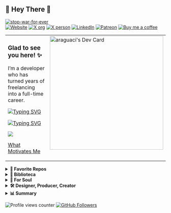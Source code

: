 ## 🔰 Hey There 👋   

[![stop-war-for-ever](https://img.shields.io/badge/STOP%20WAR%20FOR%20EVER-6d3d9d?logo=alchemy&logoColor=00aced&style=flat)](https://stop-war-for-ever.vercel.app)<br/>
[![Website](https://img.shields.io/endpoint?color=RGBA%2839%2C%20119%2C%20119%2C%201%29&label=artesdosul&url=https%3A%2F%2Fwww.artesdosul.com%2Fapi.php%3Fcallback%3Dweb)](https://www.artesdosul.com)
[![X org](https://img.shields.io/badge/X_Org-%40artesdosul-1d9bf0.svg)](https://x.com/artesdosul)
[![X person](https://img.shields.io/badge/X_User-%40araguaci-1d9bf0.svg)](https://x.com/araguaci)
[![LinkedIn](https://img.shields.io/badge/LinkedIn-Araguaci-0077b5.svg)](https://www.linkedin.com/in/araguaci)
[![Patreon](https://badgen.net/badge/icon/patreon?icon=patreon&color=orange)](https://patreon.com/artesdosul) 
[![Buy me a coffee](https://badgen.net/badge/icon/buymeacoffee?icon=buymeacoffee&color=yellow)](https://buymeacoffee.com/araguaci) 

<table style="overflow: hidden; border: none; width:100%"><tr><td valign="top" width="80%">

### Glad to see you here! ✨  

I’m a developer who has turned years of freelancing into a full-time career. 

<a href="https://git.io/typing-svg"><img src="https://readme-typing-svg.demolab.com?font=Fira+Code&pause=1000&color=7B1065&width=700&height=30&lines=SANTO%2C+SANTO%2C+SANTO%2C+%C3%89+O+SENHOR+DAS+HOSTES+DO+UNIVERSO;KODOISH%2C+KODOISH%2C+KODOISH+ADONAI+TSEBAYOTH" alt="Typing SVG" /></a>

[![Typing SVG](https://readme-typing-svg.demolab.com?font=Fira+Code&pause=1000&color=7B1065&width=700&height=30&lines=KODOISH%2C+KODOISH%2C+KODOISH+ADONAI+TSEBAYOTH;SANTO%2C+SANTO%2C+SANTO%2C+%C3%89+O+SENHOR+DAS+HOSTES+DO+UNIVERSO)](https://git.io/typing-svg)

![](https://gracevcsdevelopment.blob.core.windows.net/static/Green.svg)


[What Motivates Me](https://araguaci.github.io/personality/)

</td><td valign="top" width="70%">
<div style="float: right;">
  <a href="https://app.daily.dev/araguaci"><img src="https://api.daily.dev/devcards/v2/tXi35VgFDcwkYUMWMFPag.png?type=default&r=490" width="356" alt="araguaci's Dev Card"/></a>
</div>
</td>
</tr>
</table>

<details>
  <summary>
    <b>📌 Favorite Repos </b>
  </summary>
  <table>
    <tr>
      <td>
        <a href="https://github.com/araguaci/estudodamente">
          <img align="center" src="https://github-readme-stats.vercel.app/api/pin/?username=araguaci&repo=estudodamente&theme=default" />
        </a>
		<p align=center>
			<a href="https://estudodamente.vercel.app/">
				<img align="center" src="https://badgen.net/badge/estudo-da-mente/personal-site?icon=jekyll&color=620b47" />
			</a>
		</p>
      </td>
      <td>
        <a href="https://github.com/araguaci/olavo-de-carvalho">
          <img align="center" src="https://github-readme-stats.vercel.app/api/pin/?username=araguaci&repo=olavo-de-carvalho&theme=default" />
        </a>
		<p align=center>
			<a href="https://olavodecarvalho.vercel.app/">
				<img align="center" src="https://badgen.net/badge/olavo-de-carvalho/personal-site?icon=jekyll&color=620b47" />
			</a>
		</p>
      </td>
    </tr>
    <tr>
      <td>
        <a href="https://github.com/araguaci/abusofederal">
          <img align="center" src="https://github-readme-stats.vercel.app/api/pin/?username=araguaci&repo=abusofederal&theme=default" />
        </a>
		<p align=center>
			<a href="https://abusofederal.vercel.app/">
				<img align="center" src="https://img.shields.io/badge/Abuso%20Federal-212529?logo=typescript&logoColor=fff&style=flat" />
			</a>
		</p>
      </td>
      <td>
        <a href="https://github.com/araguaci/inprincipioverbum.github.io">
          <img align="center" src="https://github-readme-stats.vercel.app/api/pin/?username=araguaci&repo=inprincipioverbum.github.io&theme=default" />
        </a>
		<p align=center>
			<a href="https://inprincipioverbum.github.io/">
				<img align="center" src="https://badgen.net/badge/inprincipioverbum/personal-site?icon=jekyll&color=620b47" />
			</a>
		</p>
      </td>
    </tr>
    <tr>
      <td>
        <a href="https://github.com/araguaci/o-dominio-de-si-mesmo">
          <img align="center" src="https://github-readme-stats.vercel.app/api/pin/?username=araguaci&repo=o-dominio-de-si-mesmo&theme=default" />
        </a>
		<p align=center>
			<a href="https://odominiodesimesmo.netlify.app/">
				<img align="center" src="https://img.shields.io/badge/odominiodesimesmo-4051b5?logo=netlify&logoColor=fff&style=flat" alt="o-dominio-de-si-mesmo">
			</a>
		</p>
      </td>
      <td>
        <a href="https://github.com/araguaci/earth-rainbow-bridge">
          <img align="center" src="https://github-readme-stats.vercel.app/api/pin/?username=araguaci&repo=earth-rainbow-bridge&theme=default" />
        </a>
		<p align=center>
			<a href="http://gaia.artesdosul.com/">
				<img align="center" src="https://img.shields.io/badge/earthrainbowbridge-51338f?logo=javascript&logoColor=fff&style=flat" alt="earth-rainbow-bridge">
			</a>
		</p>
      </td>
    </tr>
    <tr>      
      <td>
        <a href="https://github.com/araguaci/portfolio-particles">
          <img align="center" src="https://github-readme-stats.vercel.app/api/pin/?username=araguaci&repo=portfolio-particles&theme=default" />
        </a>
		<p align=center>
			<a href="https://portfolio-particles.vercel.app/">
				<img align="center" src="https://img.shields.io/badge/portfolioparticles-265e39?logo=react&logoColor=fff&style=flat" alt="portfolio-particles">
			</a>
		</p>
      </td>
      <td>
        <a href="https://github.com/araguaci/jornada-seja-grato">
          <img align="center" src="https://github-readme-stats.vercel.app/api/pin/?username=araguaci&repo=jornada-seja-grato&theme=default" />
        </a>
		<p align=center>
			<a href="https://jornada-seja-grato-araguaci.vercel.app/">
				<img align="center" src="https://img.shields.io/badge/jornadasejagrato-a2681a?logo=javascript&logoColor=fff&style=flat" alt="portfolio-particles">
			</a>
		</p>
      </td>
    </tr>
    <tr>
      <td>
        <a href="https://github.com/araguaci/suntzu">
          <img align="center" src="https://github-readme-stats.vercel.app/api/pin/?username=araguaci&repo=suntzu&theme=default" />
        </a>
		<p align=center>
			<a href="https://suntzu.vercel.app/">
				<img align="center" src="https://img.shields.io/badge/suntzu-eb4346?logo=javascript&logoColor=fff&style=flat" alt="suntzu-US">
			</a>
		</p>
      </td>
      <td>
        <a href="https://github.com/araguaci/solarstorm">
          <img align="center" src="https://github-readme-stats.vercel.app/api/pin/?username=araguaci&repo=solarstorm&theme=default" />
        </a>
		<p align=center>
			<a href="https://solarstorm.vercel.app/">
				<img align="center" src="https://img.shields.io/badge/solarstorm-038d50?logo=astro&logoColor=fff&style=flat" alt="SOLAR STORM G5 Extreme Conditions Reached - 10/11/12 May 2024">
			</a>
		</p>
      </td>
    </tr>
    <tr>
      <td>
        <a href="https://github.com/araguaci/brasil-pela-liberdade">
          <img align="center" src="https://github-readme-stats.vercel.app/api/pin/?username=araguaci&repo=brasil-pela-liberdade&theme=default" />
        </a>
		<p align=center>
			<a href="https://brasil-pela-liberdade.vercel.app/">
				<img align="center" src="https://img.shields.io/badge/brasilpelaliberdade-fbdb04?logo=astro&logoColor=fff&style=flat" alt="✠ Brasil pela Liberdade ✠">
			</a>
		</p>
      </td>
      <td>
        <a href="https://github.com/araguaci/patria-amada-brasil">
          <img align="center" src="https://github-readme-stats.vercel.app/api/pin/?username=araguaci&repo=patria-amada-brasil&theme=default" />
        </a>
		<p align=center>
			<a href="https://patria-amada-brasil.vercel.app/">
				<img align="center" src="https://img.shields.io/badge/patriaamadabrasil-0d4a1b?logo=docusaurus&logoColor=fff&style=flat" alt="✠ Brasil pela Liberdade ✠">
			</a>
		</p>
      </td>
    </tr>
  </table>
</details>

<details>
  <summary>
    <b>📖 Biblioteca </b>
  </summary>
  <table>
    <tr>
      <td>
        <a href="https://github.com/araguaci/olavo-de-carvalho">
          <img align="center" src="https://github-readme-stats.vercel.app/api/pin/?username=araguaci&repo=olavo-de-carvalho&theme=default" />
        </a>
		<p align=center>
			<a href="https://olavodecarvalho.vercel.app/">
				<img align="center" src="https://badgen.net/badge/olavo-de-carvalho/pdf?icon=vercel&color=red" />
			</a>
		</p>
      </td>
      <td>
        <a href="https://github.com/araguaci/os-cinco-niveis-de-apego">
          <img align="center" src="https://github-readme-stats.vercel.app/api/pin/?username=araguaci&repo=os-cinco-niveis-de-apego&theme=default" />
        </a>
		<p align=center>
			<a href="https://os-cinco-niveis-de-apego.vercel.app/">
				<img align="center" src="https://badgen.net/badge/os-cinco-niveis-de-apego/pdf?icon=vercel&color=red" />
			</a>
		</p>
      </td>
    </tr>
    <tr>
      <td>
        <a href="https://github.com/araguaci/ikigai">
          <img align="center" src="https://github-readme-stats.vercel.app/api/pin/?username=araguaci&repo=ikigai&theme=default" />
        </a>
		<p align=center>
			<a href="https://ikigai-alpha.vercel.app/">
				<img align="center" src="https://badgen.net/badge/ikigai/pdf?icon=vercel&color=red" />
			</a>
		</p>
      </td>
      <td>
        <a href="https://github.com/araguaci/kaizen">
          <img align="center" src="https://github-readme-stats.vercel.app/api/pin/?username=araguaci&repo=kaizen&theme=default" />
        </a>
		<p align=center>
			<a href="https://ikigai-alpha.vercel.app/">
				<img align="center" src="https://badgen.net/badge/kaizen/pdf?icon=vercel&color=red" />
			</a>
		</p>
      </td>
    </tr>
    <tr>
      <td>
        <a href="https://github.com/araguaci/supremos-erros">
          <img align="center" src="https://github-readme-stats.vercel.app/api/pin/?username=araguaci&repo=supremos-erros&theme=default" />
        </a>
		<p align=center>
			<a href="https://supremoserros.netlify.app/">
				<img align="center" src="https://img.shields.io/badge/supremoserros-b30b00?logo=netlify&logoColor=fff&style=flat" alt="supremos-erros">
			</a>
		</p>
      </td>
      <td>
        <a href="https://github.com/araguaci/partido-das-sombras">
          <img align="center" src="https://github-readme-stats.vercel.app/api/pin/?username=araguaci&repo=partido-das-sombras&theme=default" />
        </a>
		<p align=center>
			<a href="https://partido-das-sombras.vercel.app/">
				<img align="center" src="https://badgen.net/badge/partido-das-sombras/pdf?icon=vercel&color=red" />
			</a>
		</p>
      </td>
    </tr>
    <tr>
      <td>
        <a href="https://github.com/araguaci/a-esperanca-estilhacada">
          <img align="center" src="https://github-readme-stats.vercel.app/api/pin/?username=araguaci&repo=a-esperanca-estilhacada&theme=default" />
        </a>
		<p align=center>
			<a href="https://a-esperanca-estilhacada.vercel.app/">
				<img align="center" src="https://badgen.net/badge/a-esperanca-estilhacada/pdf?icon=vercel&color=red" />
			</a>
		</p>
      </td>
      <td>
        <a href="https://github.com/araguaci/satiagraha">
          <img align="center" src="https://github-readme-stats.vercel.app/api/pin/?username=araguaci&repo=satiagraha&theme=default" />
        </a>
		<p align=center>
			<a href="https://operacaosatiagraha.netlify.app/">
				<img align="center" src="https://img.shields.io/badge/operacaosatiagraha-b30b00?logo=netlify&logoColor=fff&style=flat" alt="operacao-satiagraha">
			</a>
		</p>
      </td>
    </tr>
    <tr>      
      <td>
        <a href="https://github.com/araguaci/mentes-perigosas">
          <img align="center" src="https://github-readme-stats.vercel.app/api/pin/?username=araguaci&repo=mentes-perigosas&theme=default" />
        </a>
		<p align=center>
			<a href="https://mentesperigosas.netlify.app/">
				<img align="center" src="https://img.shields.io/badge/mentesperigosas-b30b00?logo=netlify&logoColor=fff&style=flat" alt="mentes-perigosas">
			</a>
		</p>
      </td>
      <td>
        <a href="https://github.com/araguaci/a-cura-em-1minuto">
          <img align="center" src="https://github-readme-stats.vercel.app/api/pin/?username=araguaci&repo=a-cura-em-1minuto&theme=default" />
        </a>
		<p align=center>
			<a href="https://segredoparacura.netlify.app/">
				<img align="center" src="https://img.shields.io/badge/segredoparacura-b30b00?logo=netlify&logoColor=fff&style=flat" alt="segredo-para-cura">
			</a>
		</p>
      </td>
    </tr>
    <tr>
      <td>
        <a href="https://github.com/araguaci/o-apagar-das-luzes">
          <img align="center" src="https://github-readme-stats.vercel.app/api/pin/?username=araguaci&repo=o-apagar-das-luzes&theme=default" />
        </a>
		<p align=center>
			<a href="https://o-apagar-das-luzes.vercel.app/">
				<img align="center" src="https://badgen.net/badge/o-apagar-das-luzes/pdf?icon=vercel&color=red" />
			</a>
		</p>
      </td>
      <td>
        <a href="https://github.com/araguaci/os-quatro-compromissos">
          <img align="center" src="https://github-readme-stats.vercel.app/api/pin/?username=araguaci&repo=os-quatro-compromissos&theme=default" />
        </a>
		<p align=center>
			<a href="https://os-quatro-compromissos.vercel.app/">
				<img align="center" src="https://badgen.net/badge/os-quatro-compromissos/pdf?icon=vercel&color=red" />
			</a>
		</p>
      </td>
    </tr>
    <tr>
      <td>
        <a href="https://github.com/araguaci/drogavermelha">
          <img align="center" src="https://github-readme-stats.vercel.app/api/pin/?username=araguaci&repo=drogavermelha&theme=default" />
        </a>
		<p align=center>
			<a href="https://drogavermelha.vercel.app/">
				<img align="center" src="https://badgen.net/badge/drogavermelha/pdf?icon=vercel&color=red" />
			</a>
		</p>
      </td>
      <td>
        <a href="https://github.com/araguaci/ponerologia-psicopatas-no-poder">
          <img align="center" src="https://github-readme-stats.vercel.app/api/pin/?username=araguaci&repo=ponerologia-psicopatas-no-poder&theme=default" />
        </a>
		<p align=center>
			<a href="https://ponerologia-psicopatas-no-poder.vercel.app/">
				<img align="center" src="https://badgen.net/badge/ponerologia-psicopatas-no-poder/pdf?icon=vercel&color=red" />
			</a>
		</p>
      </td>
    </tr>
  </table>
</details>

<details>
  <summary><b>💫 For Soul</b></summary>
     
      
<table style="overflow: hidden; border: none;"><tr><td valign="top" width="50%">

✠ Que as gotas de chuva molhem suavemente o seu rosto.

✠ Que o vento suave refresque seu espírito.

✠ Que o sol ilumine o seu coração.

✠ Que as tarefas do dia não sejam um peso nos seus ombros.

✠ Que Deus envolva você no manto de seu amor.

✠ Que a estrada se abra à sua frente.

✠ Que o vento sopre levemente em suas costas.

✠ Que o sol brilhe morno e suave em sua face.

✠ Que a chuva caia de mansinho em seus campos.

✠ Até que nos encontremos de novo...

✠ Que Deus guarde você na palma de sua mão.

</td><td valign="top" width="50%">

✠ Let the raindrops gently wet your face.

✠ May the gentle wind refresh his spirit.

✠ May the sun light up your heart.

✠ That the tasks of the day are not a burden on your shoulders.

✠ May God wrap you in the mantle of his love.

✠ Let the road open in front of you.

✠ Let the wind blow lightly on your back.

✠ May the sun shine warm and soft on your face.

✠ May the rain fall softly on your fields.

✠ Until we meet again...

✠ May God keep you in the palm of his hand.
</td></tr></table>  



    🥇918197185    3396815  138 14111963    71042    419 814🥇

</details>

<details>
  <summary><b>🛠️ Designer, Producer, Creator</b></summary>
     

### Hobby Designer, Producer, Creator, Patreon and Hosting by Free Volunteering ✨

Outros Projetos

  - [Pátria Amada Brasil - Melhorias e Entregas do Governo Malvadão](https://patria-amada-brasil.vercel.app/)
  - [Brasil Pela Liberdade](https://brasil-pela-liberdade.vercel.app/)
  - [S.O.S. Terra](https://healing-sound-of-the-earth.vercel.app/)
  - [Pela Paz na Terra](http://gaia.artesdosul.com/)
  - [Jornada Seja Grato](https://jornada-seja-grato-araguaci.vercel.app/)
  - [FLORIPA SURF CLUB SURF SCHOOL – A escola que ensina a surfar na praia com ondas perfeitas para iniciantes](https://floripasurfclub.com/)
  - [FLORIPA SUP CLUB - STAND UP PADDLE SURFCLUB](http://www.floripasupclub.com.br/)
  - [CENTRAL DE AVENTURAS](http://centraldeaventuras.com.br/)
  - [PROJETO SUP SOCIAL](https://supsocial.vercel.app/)

### F.E.C.E.E.S.S. ☆ A.C.E.S. SC ✨
  
  Unindo talentos e fortalecendo a educação e o esporte em Santa Catarina

  - [🌊 Federação Catarinense de Especialistas e Escolas de Surf e Stand Up Paddle](https://escolasdesurf.org.br/)
  - A.C.E.S. SC-Associação Catarinense das Escolas de Surf SC
  - Unindo talentos e fortalecendo a educação e o esporte em Santa Catarina
    - [🏄 HOTSITE F.E.C.E.E.S.S. ☆ A.C.E.S. SC](http://feceess.escolasdesurf.org.br/)
    - [🏄 Escolas de Surf Credenciadas](http://feceess.escolasdesurf.org.br/escolas/)


**[⬆️ Top](#-hey-there-)**       
</details>

<details>
  <summary><b>📊 Summary</b></summary>
     
<h1 align="center">Hi 👋, I'm Araguaci</h1>
<h3 align="center">A passionate php developer from Brazil. Currently in Santa Catarina - Brazil</h3>

 




| ![](http://github-profile-summary-cards.vercel.app/api/cards/stats?username=araguaci&theme=default) | ![](http://github-profile-summary-cards.vercel.app/api/cards/repos-per-language?username=araguaci&theme=default) | ![](http://github-profile-summary-cards.vercel.app/api/cards/most-commit-language?username=araguaci&theme=default)  |
| :-: | :-: | :-: |

| ![](http://github-profile-summary-cards.vercel.app/api/cards/profile-details?username=araguaci&theme=default) | [![GitHub Streak](https://github-readme-streak-stats.herokuapp.com?user=araguaci&mode=weekly)](https://git.io/streak-stats) |
| :-: | :-: |

<h3 align="left">Buy me a coffee ☕:</h3>
<p><a
 href="https://www.buymeacoffee.com/araguaci">
      <img align="left" 
src="https://cdn.buymeacoffee.com/buttons/v2/default-yellow.png" 
height="40"  alt="araguaci" /></a></p><br><br>




 



**[⬆️ Back to Top](#-hey-there-)**     
</details>



![Profile views counter](https://komarev.com/ghpvc/?username=araguaci&&style=flat)
[![GitHub Followers](https://img.shields.io/github/followers/araguaci?style=flat&labelColor=0D0D0D&logo=Github&Color=white)](https://github.com/araguaci)
